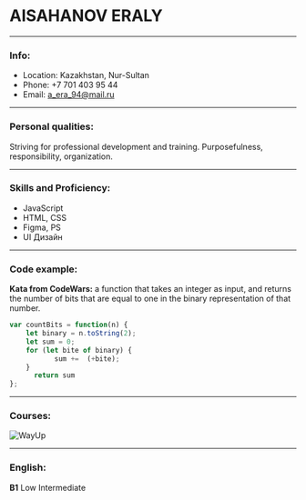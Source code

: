# AISAHANOV ERALY
---
### Info:
* Location: Kazakhstan, Nur-Sultan
* Phone: +7 701 403 95 44
* Email: a_era_94@mail.ru
---
### Personal qualities: 
Striving for professional development and training. 
Purposefulness, responsibility, organization.

---
### Skills and Proficiency:
- JavaScript
- HTML, CSS
- Figma, PS
- UI Дизайн
---
### Code example:
**Kata from CodeWars:** a function that takes an integer as input, and returns the number of bits that are equal to one in the binary representation of that number.
```JavaScript
var countBits = function(n) {
    let binary = n.toString(2);
    let sum = 0;
    for (let bite of binary) {
           sum +=  (+bite);
    }
      return sum
};
```
---
### Courses:
![WayUp](https://i.yapx.ru/P5XB1.jpg)

---
### English:
**B1** Low Intermediate
